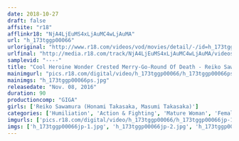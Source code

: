 ```yaml
---
date: 2018-10-27
draft: false
affsite: "r18"
afflinkr18: "NjA4LjEuMS4xLjAuMC4wLjAuMA"
url: "h_173tggp00066"
urloriginal: "http://www.r18.com/videos/vod/movies/detail/-/id=h_173tggp00066"
urlfinal: "http://media.r18.com/track/NjA4LjEuMS4xLjAuMC4wLjAuMA/videos/vod/movies/detail/-/id=h_173tggp00066"
samplevid: "----"
title: "Cool Heroine Wonder Crested Merry-Go-Round Of Death - Reiko Sawamura"
mainimgurl: "pics.r18.com/digital/video/h_173tggp00066/h_173tggp00066ps.jpg"
mainimgs: "h_173tggp00066ps.jpg"
releasedate: "Nov. 08, 2016"
duration: 90
productioncomp: "GIGA"
girls: ['Reiko Sawamura (Honami Takasaka, Masumi Takasaka)']
categories: ['Humiliation', 'Action & Fighting', 'Mature Woman', 'Female Detective', 'Featured Actress', 'Special Effects']
imgurls: ['pics.r18.com/digital/video/h_173tggp00066/h_173tggp00066jp-1.jpg', 'pics.r18.com/digital/video/h_173tggp00066/h_173tggp00066jp-2.jpg', 'pics.r18.com/digital/video/h_173tggp00066/h_173tggp00066jp-3.jpg', 'pics.r18.com/digital/video/h_173tggp00066/h_173tggp00066jp-4.jpg', 'pics.r18.com/digital/video/h_173tggp00066/h_173tggp00066jp-5.jpg', 'pics.r18.com/digital/video/h_173tggp00066/h_173tggp00066jp-6.jpg', 'pics.r18.com/digital/video/h_173tggp00066/h_173tggp00066jp-7.jpg', 'pics.r18.com/digital/video/h_173tggp00066/h_173tggp00066jp-8.jpg', 'pics.r18.com/digital/video/h_173tggp00066/h_173tggp00066jp-9.jpg', 'pics.r18.com/digital/video/h_173tggp00066/h_173tggp00066jp-10.jpg', 'pics.r18.com/digital/video/h_173tggp00066/h_173tggp00066jp-11.jpg', 'pics.r18.com/digital/video/h_173tggp00066/h_173tggp00066jp-12.jpg', 'pics.r18.com/digital/video/h_173tggp00066/h_173tggp00066jp-13.jpg', 'pics.r18.com/digital/video/h_173tggp00066/h_173tggp00066jp-14.jpg', 'pics.r18.com/digital/video/h_173tggp00066/h_173tggp00066jp-15.jpg', 'pics.r18.com/digital/video/h_173tggp00066/h_173tggp00066jp-16.jpg', 'pics.r18.com/digital/video/h_173tggp00066/h_173tggp00066jp-17.jpg', 'pics.r18.com/digital/video/h_173tggp00066/h_173tggp00066jp-18.jpg', 'pics.r18.com/digital/video/h_173tggp00066/h_173tggp00066jp-19.jpg', 'pics.r18.com/digital/video/h_173tggp00066/h_173tggp00066jp-20.jpg']
imgs: ['h_173tggp00066jp-1.jpg', 'h_173tggp00066jp-2.jpg', 'h_173tggp00066jp-3.jpg', 'h_173tggp00066jp-4.jpg', 'h_173tggp00066jp-5.jpg', 'h_173tggp00066jp-6.jpg', 'h_173tggp00066jp-7.jpg', 'h_173tggp00066jp-8.jpg', 'h_173tggp00066jp-9.jpg', 'h_173tggp00066jp-10.jpg', 'h_173tggp00066jp-11.jpg', 'h_173tggp00066jp-12.jpg', 'h_173tggp00066jp-13.jpg', 'h_173tggp00066jp-14.jpg', 'h_173tggp00066jp-15.jpg', 'h_173tggp00066jp-16.jpg', 'h_173tggp00066jp-17.jpg', 'h_173tggp00066jp-18.jpg', 'h_173tggp00066jp-19.jpg', 'h_173tggp00066jp-20.jpg']
---
```

